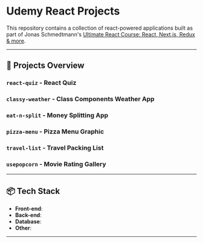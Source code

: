 ﻿# Udemy React Projects

This repository contains a collection of react-powered applications built as part of Jonas Schmedtmann's [Ultimate React Course: React, Next.js, Redux & more](https://www.udemy.com/course/the-ultimate-react-course/?couponCode=25BBPMXINACTIVE).

---

## 🔧 Projects Overview

### `react-quiz` - React Quiz

### `classy-weather` - Class Components Weather App

### `eat-n-split` - Money Splitting App

### `pizza-menu` - Pizza Menu Graphic

### `travel-list` - Travel Packing List

### `usepopcorn` - Movie Rating Gallery

<!--
### 📄 `capstone` — **ResumeForge**
A modern AI-assisted resume builder that allows users to create, edit, and export professional resumes. Features include real-time content editing, dynamic section management, and a clean export-ready layout. Designed as the capstone project to integrate full-stack development and product thinking.

### 🛒 `commerce` — **E-Commerce Auction Site**
A Django-powered auction platform where users can:
- Post product listings with images and descriptions
- Place bids on active listings
- Comment on items
- Add items to a personal watchlist
- Close auctions and view winner results  
Implements user authentication and dynamic listing updates using Django’s ORM and templating engine.
-->

---

## 📦 Tech Stack

- **Front-end**:
- **Back-end**:
- **Database**:
- **Other**:

---
